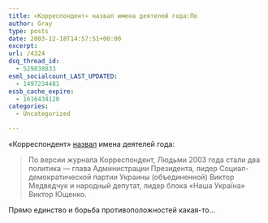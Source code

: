 ```yaml
---
title: «Корреспондент» назвал имена деятелей года:По
author: Gray
type: posts
date: 2003-12-18T14:57:51+00:00
excerpt:
url: /4324
dsq_thread_id:
  - 529838033
esml_socialcount_LAST_UPDATED:
  - 1497234481
essb_cache_expire:
  - 1616434120
categories:
  - Uncategorized

---
```








&#171;Корреспондент&#187; <a href="http://www.korrespondent.net/main/85416" target="_blank">назвал</a> имена деятелей года:

> По версии журнала Корреспондент, Людьми 2003 года стали два политика &#8212; глава Администрации Президента, лидер Социал-демократической партии Украины (объединенной) Виктор Медведчук и народный депутат, лидер блока &#171;Наша Україна&#187; Виктор Ющенко.

Прямо единство и борьба противоположностей какая-то&#8230;